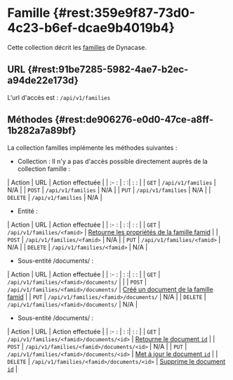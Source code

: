 # Famille {#rest:359e9f87-73d0-4c23-b6ef-dcae9b4019b4}

Cette collection décrit les [familles][doc_family] de Dynacase. 

## URL {#rest:91be7285-5982-4ae7-b2ec-a94de22e173d}

L'url d'accès est : `/api/v1/families`

## Méthodes {#rest:de906276-e0d0-47ce-a8ff-1b282a7a89bf}

La collection familles implémente les méthodes suivantes :

* Collection : Il n'y a pas d'accès possible directement auprès de la collection famille :

| Action   | URL                     | Action effectuée   |
| :-     : | :                      :| :                : |
| `GET`    | `/api/v1/families`      | N/A                |
| `POST`   | `/api/v1/families`      | N/A                |
| `PUT`    | `/api/v1/families`      | N/A                |
| `DELETE` | `/api/v1/families`      | N/A                |

* Entité :

| Action   | URL                         | Action effectuée                                          |
| :-     : | :                          :| :                                                 :       |
| `GET`    | `/api/v1/families/<famid>`  | [Retourne les propriétés de la famille famid][get_family] |
| `POST`   | `/api/v1/families/<famid>`  | N/A                                                       |
| `PUT`    | `/api/v1/families/<famid>`  | N/A                                                       |
| `DELETE` | `/api/v1/families/<famid>`  | N/A                                                       |

* Sous-entité /documents/ :

| Action   | URL                                    | Action effectuée                                          |
| :-     : | :                                     :| :                                                 :       |
| `GET`    | `/api/v1/families/<famid>/documents/`  |                                                           |
| `POST`   | `/api/v1/families/<famid>/documents/`  | [Créé un document de la famille famid][create_document]   |
| `PUT`    | `/api/v1/families/<famid>/documents/`  | N/A                                                       |
| `DELETE` | `/api/v1/families/<famid>/documents/`  | N/A                                                       |

* Sous-entité /documents/ :

| Action   | URL                                        | Action effectuée                                          |
| :-     : | :                                         :| :                                                       : |
| `GET`    | `/api/v1/families/<famid>/documents/<id>`  | [Retourne le document `id`][get_doc]                      |
| `POST`   | `/api/v1/families/<famid>/documents/<id>`  | N/A                                                       |
| `PUT`    | `/api/v1/families/<famid>/documents/<id>`  | [Met à jour le document `id`][update_doc]                 |
| `DELETE` | `/api/v1/families/<famid>/documents/<id>`  | [Supprime le document `id`][delete_doc]                   |


<!-- links -->

[doc_family]: http://docs.anakeen.com/dynacase/3.2/dynacase-doc-core-reference/website/book/core-ref:e01bf76d-481b-41fd-ac64-167a68d34c55.html#core-ref:e263d44b-8357-4450-87bf-11cef8bafb24
[get_family]: #rest:6b195156-0cda-47c8-9a9a-04ec13562c9a
[create_document]: #rest:e769b476-0033-407c-b453-4e8466e09975
[get_doc]: #rest:1d7b939f-d5fc-4b57-b33f-d216913efc22
[update_doc]: #rest:db2cb01a-7325-4f78-8cec-ceac9858caf2
[delete_doc]: #rest:3358b3bd-bdf6-44ef-b1d7-438f8eb21067

